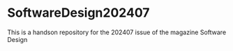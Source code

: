 # SoftwareDesign202407
This is a handson repository for the 202407 issue of the magazine Software Design
